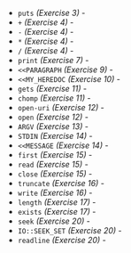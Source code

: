 * `puts` _(Exercise 3)_ - 
* `+` _(Exercise 4)_ - 
* `-` _(Exercise 4)_ - 
* `*` _(Exercise 4)_ - 
* `/` _(Exercise 4)_ - 
* `print` _(Exercise 7)_ - 
* `<<PARAGRAPH` _(Exercise 9)_ - 
* `<<MY_HEREDOC` _(Exercise 10)_ - 
* `gets` _(Exercise 11)_ - 
* `chomp` _(Exercise 11)_ - 
* `open-uri` _(Exercise 12)_ - 
* `open` _(Exercise 12)_ - 
* `ARGV` _(Exercise 13)_ - 
* `STDIN` _(Exercise 14)_ - 
* `<<MESSAGE` _(Exercise 14)_ - 
* `first` _(Exercise 15)_ - 
* `read` _(Exercise 15)_ - 
* `close` _(Exercise 15)_ - 
* `truncate` _(Exercise 16)_ - 
* `write` _(Exercise 16)_ - 
* `length` _(Exercise 17)_ - 
* `exists` _(Exercise 17)_ - 
* `seek` _(Exercise 20)_ - 
* `IO::SEEK_SET` _(Exercise 20)_ - 
* `readline` _(Exercise 20)_ - 